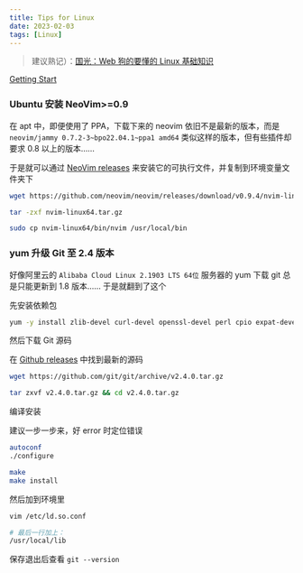 ```yaml
---
title: Tips for Linux
date: 2023-02-03
tags: [Linux]
---
```


> 建议熟记）：[国光：Web 狗的要懂的 Linux 基础知识](https://www.sqlsec.com/2019/10/linux.html)

[Getting Start](../../note/cs/linux-start.md)

### Ubuntu 安装 NeoVim>=0.9

在 apt 中，即便使用了 PPA，下载下来的 neovim 依旧不是最新的版本，而是 `neovim/jammy 0.7.2-3~bpo22.04.1~ppa1 amd64` 类似这样的版本，但有些插件却要求 0.8 以上的版本……

于是就可以通过 [NeoVim releases] 来安装它的可执行文件，并复制到环境变量文件夹下

```bash
wget https://github.com/neovim/neovim/releases/download/v0.9.4/nvim-linux64.tar.gz

tar -zxf nvim-linux64.tar.gz

sudo cp nvim-linux64/bin/nvim /usr/local/bin
```

[NeoVim releases]: https://github.com/neovim/neovim/releases

### yum 升级 Git 至 2.4 版本

好像阿里云的 `Alibaba Cloud Linux 2.1903 LTS 64位` 服务器的 yum 下载 git 总是只能更新到 1.8 版本...... 于是就翻到了这个

先安装依赖包

```bash
yum -y install zlib-devel curl-devel openssl-devel perl cpio expat-devel gettext-devel openssl zlib autoconf tk perl-ExtUtils-MakeMaker
```

然后下载 Git 源码

在 [Github releases](https://github.com/git/git/releases) 中找到最新的源码

```bash
wget https://github.com/git/git/archive/v2.4.0.tar.gz

tar zxvf v2.4.0.tar.gz && cd v2.4.0.tar.gz
```

编译安装

建议一步一步来，好 error 时定位错误

```bash
autoconf
./configure

make
make install
```

然后加到环境里

```bash
vim /etc/ld.so.conf

# 最后一行加上：
/usr/local/lib
```

保存退出后查看 `git --version`
